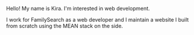 Hello! My name is Kira. I'm interested in web development.

I work for FamilySearch as a web developer and I maintain a website I built from scratch using the MEAN stack on the side.

<!---
kirapeters/kirapeters is a ✨ special ✨ repository because its `README.md` (this file) appears on your GitHub profile.
You can click the Preview link to take a look at your changes.
--->
